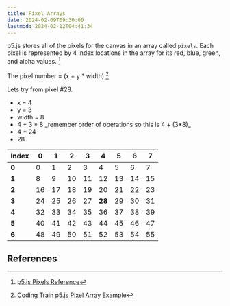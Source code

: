 ```yaml
---
title: Pixel Arrays
date: 2024-02-09T09:30:00
lastmod: 2024-02-12T04:41:34
---
```


p5.js stores all of the pixels for the canvas in an array called `pixels`. Each pixel is represented by 4 index locations in the array for its red, blue, green, and alpha values. [^p5js-pixels]

The pixel number = (x + y \* width) [^train-pixels]

Lets try from pixel #28.

- x = 4
- y = 3
- width = 8
- 4 + 3 * 8 \_remember order of operations so this is 4 + (3*8)\_
- 4 + 24
- 28

<div class="responsive-table-markdown">

| Index | 0   | 1   | 2   | 3   | 4      | 5   | 6   | 7   |
| ----- | --- | --- | --- | --- | ------ | --- | --- | --- |
| **0** | 0   | 1   | 2   | 3   | 4      | 5   | 6   | 7   |
| **1** | 8   | 9   | 10  | 11  | 12     | 13  | 14  | 15  |
| **2** | 16  | 17  | 18  | 19  | 20     | 21  | 22  | 23  |
| **3** | 24  | 25  | 26  | 27  | **28** | 29  | 30  | 31  |
| **4** | 32  | 33  | 34  | 35  | 36     | 37  | 38  | 39  |
| **5** | 40  | 41  | 42  | 43  | 44     | 45  | 46  | 47  |
| **6** | 48  | 49  | 50  | 51  | 52     | 53  | 54  | 55  |

</div>

## References

[^p5js-pixels]: [p5.js Pixels Reference](https://p5js.org/reference/#/p5/pixels)
[^train-pixels]: [Coding Train p5.js Pixel Array Example](https://editor.p5js.org/codingtrain/sketches/A92PDk-1z)

